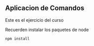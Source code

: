 ## Aplicacion de Comandos


Este es el ejercicio del curso

Recuerden instalar los paquetes de node

```
npm install
```